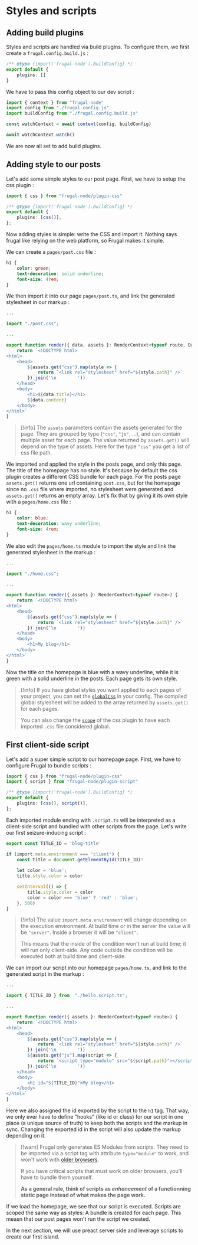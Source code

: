 # Styles and scripts

## Adding build plugins

Styles and scripts are handled via build plugins. To configure them, we first create a `frugal.config.build.js` :

```ts filename=frugal.config.build.js
/** @type {import('frugal-node').BuildConfig} */
export default {
    plugins: []
}
```

We have to pass this config object to our dev script :

```ts filename=dev.js
import { context } from "frugal-node"
import config from "./frugal.config.js"
import buildConfig from "./frugal.config.build.js"

const watchContext = await context(config, buildConfig)

await watchContext.watch()
```

We are now all set to add build plugins.

## Adding style to our posts

Let's add some simple styles to our post page. First, we have to setup the css plugin :

```ts filename=frugal.config.build.js lines=[1,5]
import { css } from "frugal-node/plugin-css"

/** @type {import('frugal-node').BuildConfig} */
export default {
    plugins: [css()],
};
```

Now adding styles is simple: write the CSS and import it. Nothing says frugal like relying on the web platform, so Frugal makes it simple.

We can create a `pages/post.css` file :

```css filename=pages/post.css
h1 {
    color: green;
    text-decoration: solid underline;
    font-size: 4rem;
}
```

We then import it into our page `pages/post.ts`, and link the generated stylesheet in our markup :

```ts filename=pages/post.ts lines=[3,7,10-14]
...

import "./post.css";

...

export function render({ data, assets }: RenderContext<typeof route, Data> ) {
    return `<!DOCTYPE html>
<html>
    <head>
        ${assets.get("css").map(style => {
            return `<link rel="stylesheet" href="${style.path}" />`
        }).join('\n        ')}
    </head>
    <body>
        <h1>${data.title}</h1>
        ${data.content}
    </body>
</html>`
}
```

> [!info]
> The `assets` parameters contain the assets generated for the page. They are grouped by type (`"css"`, `"js"`, ...), and can contain multiple asset for each page. The value returned by `assets.get()` will depend on the type of assets. Here for the type `"css"` you get a list of css file path.

We imported and applied the style in the posts page, and only this page. The title of the homepage has no style. It's because by default the css plugin creates a different CSS bundle for each page. For the posts page `assets.get()` returns one url containing `post.css`, but for the homepage since no `.css` file where imported, no stylesheet were generated and `assets.get()` returns an empty array. Let's fix that by giving it its own style with a `pages/home.css` file :

```css filename=pages/home.css
h1 {
    color: blue;
    text-decoration: wavy underline;
    font-size: 4rem;
}
```

We also edit the `pages/home.ts` module to import the style and link the generated stylesheet in the markup :

```ts filename=page/home.ts lines=[3,10-14]
...

import "./home.css";

...

export function render({ assets }: RenderContext<typeof route>) {
    return `<!DOCTYPE html>
<html>
    <head>
        ${assets.get("css").map(style => {
            return `<link rel="stylesheet" href="${style.path}" />`
        }).join('\n        ')}
    </head>
    <body>
        <h1>My blog</h1>
    </body>
</html>`
}
```

Now the title on the homepage is blue with a wavy underline, while it is green with a solid underline in the posts. Each page gets its own style.

> [!info]
> If you have global styles you want applied to each pages of your project, you can set the [`globalCss`](/doc@{{version}}/reference/configuration#heading-globalcss) in your config. The compiled global stylesheet will be added to the array returned by `assets.get()` for each pages.
>
> You can also change the [`scope`](/doc@{{version}}/reference/plugins#heading-scope) of the css plugin to have each imported `.css` file considered global.

## First client-side script

Let's add a super simple script to our homepage page. First, we have to configure Frugal to bundle _scripts_ :

```ts filename=frugal.config.build.js lines=[2,6]
import { css } from "frugal-node/plugin-css"
import { script } from "frugal-node/plugin-script"

/** @type {import('frugal-node').BuildConfig} */
export default {
    plugins: [css(), script()],
};
```

Each imported module ending with `.script.ts` will be interpreted as a client-side script and bundled with other scripts from the page. Let's write our first seizure-inducing script :

```ts filename=page/hello.script.ts
export const TITLE_ID = 'blog-title'

if (import.meta.environment === 'client') {
    const title = document.getElementById(TITLE_ID)!
    
    let color = 'blue';
    title.style.color = color

    setInterval(() => {
        title.style.color = color
        color = color === 'blue' ? 'red' : 'blue';
    }, 500)
}
```

> [!info]
> The value `import.meta.environment` will change depending on the execution environment. At build time or in the server the value will be `"server"`. Inside a browser it will be `"client"`.
>
> This means that the inside of the condition won't run at build time; it will run only client-side. Any code outside the condition will be executed both at build time and client-side.

We can import our script into our homepage `pages/home.ts`, and link to the generated script in the markup :

```ts filename=page/home.ts lines=[3,14-16,19]
...

import { TITLE_ID } from  "./hello.script.ts";

...

export function render({ assets }: RenderContext<typeof route>) {
    return `<!DOCTYPE html>
<html>
    <head>
        ${assets.get("css").map(style => {
            return `<link rel="stylesheet" href="${style.path}" />`
        }).join('\n        ')}
        ${assets.get("js").map(script => {
            return `<script type="module" src="${script.path}"></script>`
        }).join('\n        ')}
    </head>
    <body>
        <h1 id="${TITLE_ID}">My blog</h1>
    </body>
</html>`
}
```

Here we also assigned the id exported by the script to the `h1` tag. That way, we only ever have to define "hooks" (like id or class) for our script in one place (a unique source of truth) to keep both the scripts and the markup in sync. Changing the exported id in the script will also update the markup depending on it.

> [!warn]
> Frugal only generates ES Modules from scripts. They need to be imported via a script tag with attribute `type="module"` to work, and won't work with [older browsers](https://caniuse.com/es6-module). 
>
> If you have critical scripts that must work on older browsers, you'll have to bundle them yourself.
>
> **As a general rule, think of scripts as _enhancement_ of a functionning static page instead of what makes the page work.**

If we load the homepage, we see that our script is executed. Scripts are scoped the same way as styles: A bundle is created for each page. This measn that our post pages won't run the script we created.

In the next section, we will use preact server side and leverage scripts to create our first island.